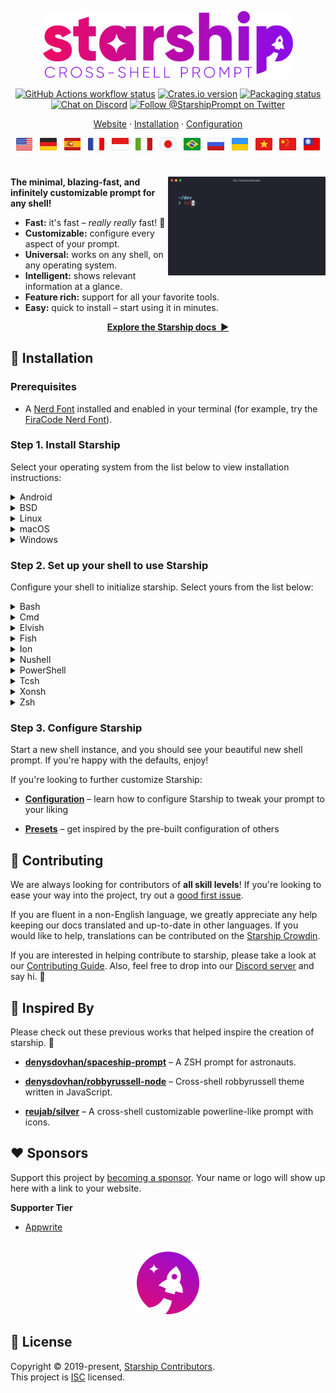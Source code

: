 <p align="center">
  <img
    width="400"
    src="https://raw.githubusercontent.com/starship/starship/master/media/logo.png"
    alt="Starship – Cross-shell prompt"
  />
</p>

<p align="center">
  <a href="https://github.com/starship/starship/actions"
    ><img
      src="https://img.shields.io/github/actions/workflow/status/starship/starship/workflow.yml?branch=master&label=workflow&style=flat-square"
      alt="GitHub Actions workflow status"
  /></a>
  <a href="https://crates.io/crates/starship"
    ><img
      src="https://img.shields.io/crates/v/starship?style=flat-square"
      alt="Crates.io version"
  /></a>
  <a href="https://repology.org/project/starship/versions"
    ><img
      src="https://img.shields.io/repology/repositories/starship?label=in%20repositories&style=flat-square"
      alt="Packaging status"/></a
  ><br />
  <a href="https://discord.gg/starship"
    ><img
      src="https://img.shields.io/discord/567163873606500352?label=discord&logoColor=white&style=flat-square"
      alt="Chat on Discord"
  /></a>
  <a href="https://twitter.com/StarshipPrompt"
    ><img
      src="https://img.shields.io/badge/twitter-@StarshipPrompt-1DA1F3?style=flat-square"
      alt="Follow @StarshipPrompt on Twitter"
  /></a>
</p>

<p align="center">
  <a href="https://starship.rs">Website</a>
  ·
  <a href="#🚀-installation">Installation</a>
  ·
  <a href="https://starship.rs/config/">Configuration</a>
</p>

<p align="center">
  <a href="https://github.com/starship/starship/blob/master/README.md"
    ><img
      height="20"
      src="https://raw.githubusercontent.com/starship/starship/master/media/flag-us.png"
      alt="English"
  /></a>
  &nbsp;
  <a
    href="https://github.com/starship/starship/blob/master/docs/de-DE/guide/README.md"
    ><img
      height="20"
      src="https://raw.githubusercontent.com/starship/starship/master/media/flag-de.png"
      alt="Deutsch"
  /></a>
  &nbsp;
  <a
    href="https://github.com/starship/starship/blob/master/docs/es-ES/guide/README.md"
    ><img
      height="20"
      src="https://raw.githubusercontent.com/starship/starship/master/media/flag-es.png"
      alt="Español"
  /></a>
  &nbsp;
  <a
    href="https://github.com/starship/starship/blob/master/docs/fr-FR/guide/README.md"
    ><img
      height="20"
      src="https://raw.githubusercontent.com/starship/starship/master/media/flag-fr.png"
      alt="Français"
  /></a>
  &nbsp;
  <a
    href="https://github.com/starship/starship/blob/master/docs/id-ID/guide/README.md"
    ><img
      height="20"
      src="https://raw.githubusercontent.com/starship/starship/master/media/flag-id.png"
      alt="Bahasa Indonesia"
  /></a>
  &nbsp;
  <a
    href="https://github.com/starship/starship/blob/master/docs/it-IT/guide/README.md"
    ><img
      height="20"
      src="https://raw.githubusercontent.com/starship/starship/master/media/flag-it.png"
      alt="Italiano"
  /></a>
  &nbsp;
  <a
    href="https://github.com/starship/starship/blob/master/docs/ja-JP/guide/README.md"
    ><img
      height="20"
      src="https://raw.githubusercontent.com/starship/starship/master/media/flag-jp.png"
      alt="日本語"
  /></a>
  &nbsp;
  <a
    href="https://github.com/starship/starship/blob/master/docs/pt-BR/guide/README.md"
    ><img
      height="20"
      src="https://raw.githubusercontent.com/starship/starship/master/media/flag-br.png"
      alt="Português do Brasil"
  /></a>
  &nbsp;
  <a
    href="https://github.com/starship/starship/blob/master/docs/ru-RU/guide/README.md"
    ><img
      height="20"
      src="https://raw.githubusercontent.com/starship/starship/master/media/flag-ru.png"
      alt="Русский"
  /></a>
  &nbsp;
  <a
    href="https://github.com/starship/starship/blob/master/docs/uk-UA/guide/README.md"
    ><img
      height="20"
      src="https://raw.githubusercontent.com/starship/starship/master/media/flag-ua.png"
      alt="Українська"
  /></a>
  &nbsp;
  <a
    href="https://github.com/starship/starship/blob/master/docs/vi-VN/guide/README.md"
    ><img
      height="20"
      src="https://raw.githubusercontent.com/starship/starship/master/media/flag-vn.png"
      alt="Tiếng Việt"
  /></a>
  &nbsp;
  <a
    href="https://github.com/starship/starship/blob/master/docs/zh-CN/guide/README.md"
    ><img
      height="20"
      src="https://raw.githubusercontent.com/starship/starship/master/media/flag-cn.png"
      alt="简体中文"
  /></a>
  &nbsp;
  <a
    href="https://github.com/starship/starship/blob/master/docs/zh-TW/guide/README.md"
    ><img
      height="20"
      src="https://raw.githubusercontent.com/starship/starship/master/media/flag-tw.png"
      alt="繁體中文"
  /></a>
</p>

<h1></h1>

<img
  src="https://raw.githubusercontent.com/starship/starship/master/media/demo.gif"
  alt="Starship with iTerm2 and the Snazzy theme"
  width="50%"
  align="right"
/>

**The minimal, blazing-fast, and infinitely customizable prompt for any shell!**

- **Fast:** it's fast – _really really_ fast! 🚀
- **Customizable:** configure every aspect of your prompt.
- **Universal:** works on any shell, on any operating system.
- **Intelligent:** shows relevant information at a glance.
- **Feature rich:** support for all your favorite tools.
- **Easy:** quick to install – start using it in minutes.

<p align="center">
<a href="https://starship.rs/config/"><strong>Explore the Starship docs&nbsp;&nbsp;▶</strong></a>
</p>

<a name="🚀-installation"></a>

## 🚀 Installation

### Prerequisites

- A [Nerd Font](https://www.nerdfonts.com/) installed and enabled in your terminal (for example, try the [FiraCode Nerd Font](https://www.nerdfonts.com/font-downloads)).

### Step 1. Install Starship

Select your operating system from the list below to view installation instructions:

<details>
<summary>Android</summary>

Install Starship using any of the following package managers:

| Repository | Instructions           |
| ---------- | ---------------------- |
| [Termux]   | `pkg install starship` |

</details>

<details>
<summary>BSD</summary>

Install Starship using any of the following package managers:

| Distribution | Repository      | Instructions                      |
| ------------ | --------------- | --------------------------------- |
| **_Any_**    | **[crates.io]** | `cargo install starship --locked` |
| FreeBSD      | [FreshPorts]    | `pkg install starship`            |
| NetBSD       | [pkgsrc]        | `pkgin install starship`          |

</details>

<details>
<summary>Linux</summary>

Install the latest version for your system:

```sh
curl -sS https://starship.rs/install.sh | sh
```

Alternatively, install Starship using any of the following package managers:

| Distribution       | Repository              | Instructions                                                  |
| ------------------ | ----------------------- | ------------------------------------------------------------- |
| **_Any_**          | **[crates.io]**         | `cargo install starship --locked`                             |
| _Any_              | [conda-forge]           | `conda install -c conda-forge starship`                       |
| _Any_              | [Linuxbrew]             | `brew install starship`                                       |
| Alpine Linux 3.13+ | [Alpine Linux Packages] | `apk add starship`                                            |
| Arch Linux         | [Arch Linux Extra]      | `pacman -S starship`                                          |
| CentOS 7+          | [Copr]                  | `dnf copr enable atim/starship` <br /> `dnf install starship` |
| Gentoo             | [Gentoo Packages]       | `emerge app-shells/starship`                                  |
| Manjaro            |                         | `pacman -S starship`                                          |
| NixOS              | [nixpkgs]               | `nix-env -iA nixpkgs.starship`                                |
| Void Linux         | [Void Linux Packages]   | `xbps-install -S starship`                                    |

</details>

<details>
<summary>macOS</summary>

Install the latest version for your system:

```sh
curl -sS https://starship.rs/install.sh | sh
```

Alternatively, install Starship using any of the following package managers:

| Repository      | Instructions                            |
| --------------- | --------------------------------------- |
| **[crates.io]** | `cargo install starship --locked`       |
| [conda-forge]   | `conda install -c conda-forge starship` |
| [Homebrew]      | `brew install starship`                 |
| [MacPorts]      | `port install starship`                 |

</details>

<details>
<summary>Windows</summary>

Install the latest version for your system with the MSI-installers from the [releases section](https://github.com/starship/starship/releases/latest).

Install Starship using any of the following package managers:

| Repository      | Instructions                            |
| --------------- | --------------------------------------- |
| **[crates.io]** | `cargo install starship --locked`       |
| [Chocolatey]    | `choco install starship`                |
| [conda-forge]   | `conda install -c conda-forge starship` |
| [Scoop]         | `scoop install starship`                |
| [winget]        | `winget install --id Starship.Starship` |

</details>

### Step 2. Set up your shell to use Starship

Configure your shell to initialize starship. Select yours from the list below:

<details>
<summary>Bash</summary>

Add the following to the end of `~/.bashrc`:

```sh
eval "$(starship init bash)"
```

</details>

<details>
<summary>Cmd</summary>

You need to use [Clink](https://chrisant996.github.io/clink/clink.html) (v1.2.30+) with Cmd.
Create a file at this path `%LocalAppData%\clink\starship.lua` with the following contents:

```lua
load(io.popen('starship init cmd'):read("*a"))()
```

</details>

<details>
<summary>Elvish</summary>

Add the following to the end of `~/.elvish/rc.elv`:

```sh
eval (starship init elvish)
```

Note: Only Elvish v0.18+ is supported

</details>

<details>
<summary>Fish</summary>

Add the following to the end of `~/.config/fish/config.fish`:

```fish
starship init fish | source
```

</details>

<details>
<summary>Ion</summary>

Add the following to the end of `~/.config/ion/initrc`:

```sh
eval $(starship init ion)
```

</details>

<details>
<summary>Nushell</summary>

Add the following to the end of your Nushell env file (find it by running `$nu.env-path` in Nushell):

```sh
mkdir ~/.cache/starship
starship init nu | save -f ~/.cache/starship/init.nu
```

And add the following to the end of your Nushell configuration (find it by running `$nu.config-path`):

```sh
use ~/.cache/starship/init.nu
```

Note: Only Nushell v0.78+ is supported

</details>

<details>
<summary>PowerShell</summary>

Add the following to the end of your PowerShell configuration (find it by running `$PROFILE`):

```powershell
Invoke-Expression (&starship init powershell)
```

</details>

<details>
<summary>Tcsh</summary>

Add the following to the end of `~/.tcshrc`:

```sh
eval `starship init tcsh`
```

</details>

<details>
<summary>Xonsh</summary>

Add the following to the end of `~/.xonshrc`:

```python
execx($(starship init xonsh))
```

</details>

<details>
<summary>Zsh</summary>

Add the following to the end of `~/.zshrc`:

```sh
eval "$(starship init zsh)"
```

</details>

### Step 3. Configure Starship

Start a new shell instance, and you should see your beautiful new shell prompt.
If you're happy with the defaults, enjoy!

If you're looking to further customize Starship:

- **[Configuration](https://starship.rs/config/)** – learn how to configure Starship to tweak your prompt to your liking

- **[Presets](https://starship.rs/presets/)** – get inspired by the pre-built configuration of others

## 🤝 Contributing

We are always looking for contributors of **all skill levels**! If you're looking to ease your way into the project, try out a [good first issue](https://github.com/starship/starship/labels/🌱%20good%20first%20issue).

If you are fluent in a non-English language, we greatly appreciate any help keeping our docs translated and up-to-date in other languages. If you would like to help, translations can be contributed on the [Starship Crowdin](https://translate.starship.rs/).

If you are interested in helping contribute to starship, please take a look at our [Contributing Guide](https://github.com/starship/starship/blob/master/CONTRIBUTING.md). Also, feel free to drop into our [Discord server](https://discord.gg/8Jzqu3T) and say hi. 👋

## 💭 Inspired By

Please check out these previous works that helped inspire the creation of starship. 🙏

- **[denysdovhan/spaceship-prompt](https://github.com/denysdovhan/spaceship-prompt)** – A ZSH prompt for astronauts.

- **[denysdovhan/robbyrussell-node](https://github.com/denysdovhan/robbyrussell-node)** – Cross-shell robbyrussell theme written in JavaScript.

- **[reujab/silver](https://github.com/reujab/silver)** – A cross-shell customizable powerline-like prompt with icons.

## ❤️ Sponsors

Support this project by [becoming a sponsor](https://github.com/sponsors/starship). Your name or logo will show up here with a link to your website.

**Supporter Tier**

- [Appwrite](https://appwrite.io/)

<p align="center">
    <br>
    <img width="100" src="https://raw.githubusercontent.com/starship/starship/master/media/icon.png" alt="Starship rocket icon">
</p>

## 📝 License

Copyright © 2019-present, [Starship Contributors](https://github.com/starship/starship/graphs/contributors).<br>
This project is [ISC](https://github.com/starship/starship/blob/master/LICENSE) licensed.

[alpine linux packages]: https://pkgs.alpinelinux.org/packages?name=starship
[arch linux extra]: https://archlinux.org/packages/extra/x86_64/starship
[chocolatey]: https://community.chocolatey.org/packages/starship
[conda-forge]: https://anaconda.org/conda-forge/starship
[copr]: https://copr.fedorainfracloud.org/coprs/atim/starship
[crates.io]: https://crates.io/crates/starship
[freshports]: https://www.freshports.org/shells/starship
[gentoo packages]: https://packages.gentoo.org/packages/app-shells/starship
[linuxbrew]: https://formulae.brew.sh/formula/starship
[homebrew]: https://formulae.brew.sh/formula/starship
[macports]: https://ports.macports.org/port/starship
[nixpkgs]: https://github.com/NixOS/nixpkgs/blob/master/pkgs/tools/misc/starship/default.nix
[pkgsrc]: https://pkgsrc.se/shells/starship
[scoop]: https://github.com/ScoopInstaller/Main/blob/master/bucket/starship.json
[termux]: https://github.com/termux/termux-packages/tree/master/packages/starship
[void linux packages]: https://github.com/void-linux/void-packages/tree/master/srcpkgs/starship
[winget]: https://github.com/microsoft/winget-pkgs/tree/master/manifests/s/Starship/Starship
